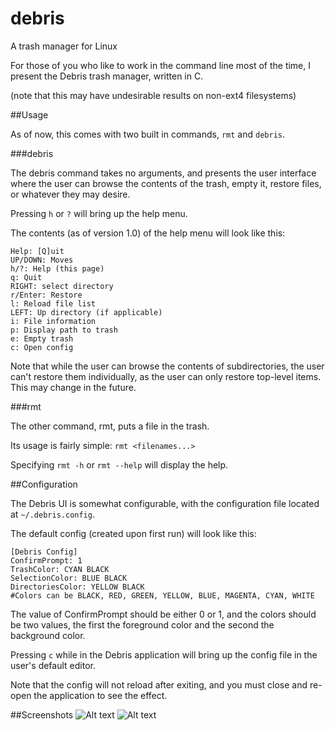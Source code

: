 # debris
A trash manager for Linux

For those of you who like to work in the command line most of the time, I present the Debris trash manager, written in C.

(note that this may have undesirable results on non-ext4 filesystems)

##Usage

As of now, this comes with two built in commands, `rmt` and `debris`.

###debris

The debris command takes no arguments, and presents the user interface where the user can browse the contents of the trash, empty it, restore files, or whatever they may desire.

Pressing `h` or `?` will bring up the help menu.

The contents (as of version 1.0) of the help menu will look like this:

```
Help: [Q]uit
UP/DOWN: Moves
h/?: Help (this page)
q: Quit
RIGHT: select directory
r/Enter: Restore
l: Reload file list
LEFT: Up directory (if applicable)
i: File information
p: Display path to trash
e: Empty trash
c: Open config
```

Note that while the user can browse the contents of subdirectories, the user can't restore them individually, as the user can only restore top-level items. This may change in the future.

###rmt

The other command, rmt, puts a file in the trash.

Its usage is fairly simple: `rmt <filenames...>`

Specifying `rmt -h` or `rmt --help` will display the help.

##Configuration

The Debris UI is somewhat configurable, with the configuration file located at `~/.debris.config`.

The default config (created upon first run) will look like this:
```
[Debris Config]
ConfirmPrompt: 1
TrashColor: CYAN BLACK
SelectionColor: BLUE BLACK
DirectoriesColor: YELLOW BLACK
#Colors can be BLACK, RED, GREEN, YELLOW, BLUE, MAGENTA, CYAN, WHITE
```
The value of ConfirmPrompt should be either 0 or 1, and the colors should be two values, the first the foreground color and the second the background color.

Pressing `c` while in the Debris application will bring up the config file in the user's default editor.

Note that the config will not reload after exiting, and you must close and re-open the application to see the effect.

##Screenshots
![Alt text](http://i.imgur.com/XjEg9yr.png "Default screen")
![Alt text](http://i.imgur.com/SRslncE.png "Viewing file metadata")
